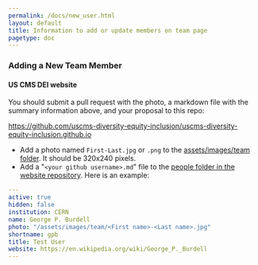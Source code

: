 ```yaml
---
permalink: /docs/new_user.html
layout: default
title: Information to add or update members on team page
pagetype: doc
---
```


### Adding a New Team Member

#### US CMS DEI website
You should submit a pull request with the photo, a markdown file with the summary information above, and your proposal to this repo:

<https://github.com/uscms-diversity-equity-inclusion/uscms-diversity-equity-inclusion.github.io>

* Add a photo named `First-Last.jpg` or `.png` to the [assets/images/team folder](https://github.com/uscms-diversity-equity-inclusion/uscms-diversity-equity-inclusion.github.io/tree/master/assets/images/team). It should be 320x240 pixels.
* Add a "`<your github username>.md`" file to the [people folder in the website repository](https://github.com/uscms-diversity-equity-inclusion/uscms-diversity-equity-inclusion.github.io/tree/master/_data/people). Here is an example:

```yml
---
active: true
hidden: false
institution: CERN
name: George P. Burdell
photo: "/assets/images/team/<First name>-<Last name>.jpg"
shortname: gpb
title: Test User
website: https://en.wikipedia.org/wiki/George_P._Burdell
---
```
